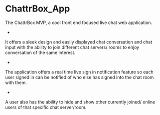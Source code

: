 
# ChattrBox_App

The ChattrBox MVP, a cool front end focused live chat web application.

-

It offers a sleek design and easily displayed chat conversation and chat input with the ability to join different chat servers/ rooms to enjoy conversation of the same interest.

-

The application offers a real time live sign in notification feature so each user signed in can be notified of who else has signed into  the chat room with them.

-

A user also has the ability to hide and show other currently joined/ online users of that specific chat server/room.
